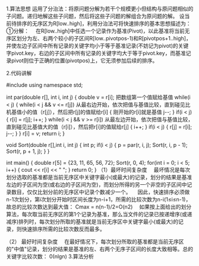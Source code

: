 1.算法思想
	运用了分治法：将原问题分解为若干个规模更小但结构与原问题相似的子问题。递归地解这些子问题，然后将这些子问题的解组合为原问题的解。
         设当前待排序的无序区为R[low..high]，利用分治法可将快速排序的基本思想描述为：
①分解： 
    　在R[low..high]中任选一个记录作为基准(Pivot)，以此基准将当前无序区划分为左、右两个较小的子区间R[low..pivotpos-1)和R[pivotpos+1..high]，并使左边子区间中所有记录的关键字均小于等于基准记录(不妨记为pivot)的关键字pivot.key，右边的子区间中所有记录的关键字均大于等于pivot.key，而基准记录pivot则位于正确的位置(pivotpos)上，它无须参加后续的排序。

2.代码讲解
     
#include<iostream>
using namespace std;

int par(double r[], int i, int j)
{
	double v = r[i];       把数组第一个值赋给基值
	while(i < j)
	{
		while(i < j && v <= r[j])          从最右边开始，依次把值与基值比较，直到碰见比机基值小的值（r[j]），然后把r[j]的值赋给r[i]
		{                                                    刚开始的r[i]就是基值
			j--;
		}
		if(i < j)
		{
			r[i] = r[j];
			i++;
		}
		while(i < j && v >= r[i])        从最左边开始，依次把值与基值比较，直到碰见比基值大的值（r[i]），然后把r[i]的值赋给r[j]
		{
			i++;
		}
		if(i < j)
		{
			r[j] = r[i];
			j--;
		}
	}
	r[i] = v;
	return i;
}

void Sort(double r[],int i, int j)
{
	int p;
	if(i < j)
	{
		p = par(r, i, j);
		Sort(r, i, p - 1);
		Sort(r, p + 1, j);
	}
}

int main()
{
	double r[5] = {23, 11, 65, 56, 72};
	Sort(r, 0, 4);
	for(int i = 0; i < 5; i++)
	{
		cout << r[i] << " ";
	}
	return 0;
}
（1）最坏时间复杂度
    　最坏情况是每次划分选取的基准都是当前无序区中关键字最小(或最大)的记录，划分的结果是基准左边的子区间为空(或右边的子区间为空)，而划分所得的另一个非空的子区间中记录数目，仅仅比划分前的无序区中记录个数减少一个。
    　因此，快速排序必须做n-1次划分，第i次划分开始时区间长度为n-i+1，所需的比较次数为n-i(1≤i≤n-1)，故总的比较次数达到最大值：
               Cmax = n(n-1)/2=O(n2)
    　如果按上面给出的划分算法，每次取当前无序区的第1个记录为基准，那么当文件的记录已按递增序(或递减序)排列时，每次划分所取的基准就是当前无序区中关键字最小(或最大)的记录，则快速排序所需的比较次数反而最多。

（2）	最好时间复杂度
    　在最好情况下，每次划分所取的基准都是当前无序区的"中值"记录，划分的结果是基准的左、右两个无序子区间的长度大致相等。总的关键字比较次数：
        0(nlgn)
3.算法分析
